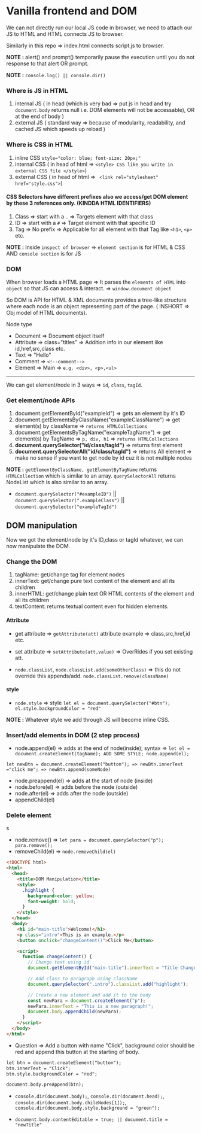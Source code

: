 # Vanilla frontend and DOM

We can not directly run our local JS code in browser, we need to attach our JS to HTML and HTML connects JS to browser. 

Similarly in this repo => index.html connects script.js to browser.

**NOTE :** alert() and prompt() temporarily pause the execution until you do not response to that alert OR prompt.

**NOTE :** `console.log() || console.dir()`

### Where is JS in HTML

1. internal JS    ( in head (which is very bad => put js in head and try `document.body` returns null i.e. DOM elements will not be accessable), OR at the end of body ) 
2. external JS    ( standard way => because of modularity, readability, and cached JS which speeds up reload )

### Where is CSS in HTML

1. inline CSS           `style="color: blue; font-size: 20px;"`
2. internal CSS        ( in head of html =>  ```<style> CSS like you write in external CSS file </style>```)
3. external CSS        ( in head of html => ``` <link rel="stylesheet" href="style.css">```)

#### CSS Selectors have different prefixes also we access/get DOM element by these 3 references only. (KINDDA HTML IDENTIFIERS)

1. Class => start with a ```.``` => Targets element with that class
2. ID    => start with a ```#``` => Target element with that specific ID
3. Tag   => No prefix            => Applicable for all element with that Tag like ```<h1>```, ```<p>``` etc.

**NOTE :** Inside `inspect of browser` => `element section` is for HTML & CSS AND `console section` is for JS

### DOM

When browser loads a HTML page => It parses the `elements of HTML` into `object` so that JS can access & interact. => `window.document object`  

So DOM is API for HTML & XML documents provides a tree-like structure where each node is an object representing part of the page. ( INSHORT => Obj model of HTML documents).

Node type

- Document         =>  Document object itself   
- Attribute        =>  class="titles" => Addition info in our element like id,href,src,class etc.
- Text             =>  "Hello"
- Comment          =>  `<!--comment-->`
- Element          =>  Main => `e.g. <div>, <p>,<ul>`

-----

We can get element/node in 3 ways => `id`, `class`, `tagId`.

### Get element/node APIs

1. document.getElementById("exampleId") => gets an element by it's ID
2. document.getElementsByClassName("exampleClassName") => get element(s) by className => `returns HTMLCollections`
3. document.getElementsByTagName("exampleTagName") =>  get element(s) by TagName => `p, div, h1` => `returns HTMLCollections`
4. **document.querySelector("id/class/tagId")** => returns first element
5. **document.querySelectorAll("id/class/tagId")** => returns All element => make no sense if you want to get node by id cuz it is not multiple nodes

**NOTE :** `getElementByClassName, getElementByTagName` returns `HTMLCollection` which is similar to an array. `querySelectorAll` returns NodeList which is also similar to an array.

- `document.querySelector("#exampleID")` || `document.querySelector(".exampleClass")` || `document.querySelector("exampleTagId")`

## DOM manipulation

Now we got the element/node by it's ID,class or tagId whatever, we can now manipulate the DOM.

### Change the DOM

1. tagName: get/change tag for element nodes
2. innerText: get/change pure text content of the element and all its children
3. innerHTML: get/change plain text OR HTML contents of the element and all its children
4. textContent: returns textual content even for hidden elements.

#### Attribute 

- get attribute => `getAttribute(att)`   attribute example => class,src,href,id etc.
- set attribute => `setAttribute(att,value)`  => OverRides if you set existing att.

- `node.classList`, `node.classList.add(someOtherClass)` => this do not override this appends/add. `node.classList.remove(className)`

#### style

- `node.style` => style `let el = document.querySelector("#btn"); el.style.backgroundColor = "red"`

**NOTE :** Whatever style we add through JS will become inline CSS.

### Insert/add elements in DOM (2 step process)

- node.append(el)      => adds at the end of node(inside); syntax => `let el = document.createElement(tagName); ADD SOME STYLE; node.append(el);`

`let newBtn = document.createElement("button"); => newBtn.innerText ="click me"; => newBtn.append(someNode)`

- node.preappend(el)   => adds at the start of node (inside)
- node.before(el)      => adds before the node (outside)
- node.after(el)       => adds after the node (outside)
- appendChild(el)

### Delete element
s
- node.remove()   => `let para = document.querySelector("p"); para.remove();`
- removeChild(el) => `node.removeChild(el)`


```html
<!DOCTYPE html>
<html>
  <head>
    <title>DOM Manipulation</title>
    <style>
      .highlight {
        background-color: yellow;
        font-weight: bold;
      }
    </style>
  </head>
  <body>
    <h1 id="main-title">Welcome!</h1>
    <p class="intro">This is an example.</p>
    <button onclick="changeContent()">Click Me</button>

    <script>
      function changeContent() {
        // Change text using id
        document.getElementById("main-title").innerText = "Title Changed!";

        // Add class to paragraph using className 
        document.querySelector(".intro").classList.add("highlight");

        // Create a new element and add it to the body
        const newPara = document.createElement("p");
        newPara.innerText = "This is a new paragraph!";
        document.body.appendChild(newPara);
      }
    </script>
  </body>
</html>
```

- Question => Add a button with name "Click", background color should be red and append this button at the starting of body.

```html
let btn = document.createElement("button");
btn.innerText = "Click";
btn.style.backgroundColor = "red";

document.body.preAppend(btn);
```

- `console.dir(document.body);`, `console.dir(document.head);`, `console.dir(document.body.chileNodes[1]);`, `console.dir(document.body.style.background = "green");`

- `document.body.contentEditable = true; || document.title = "newTitle"`

